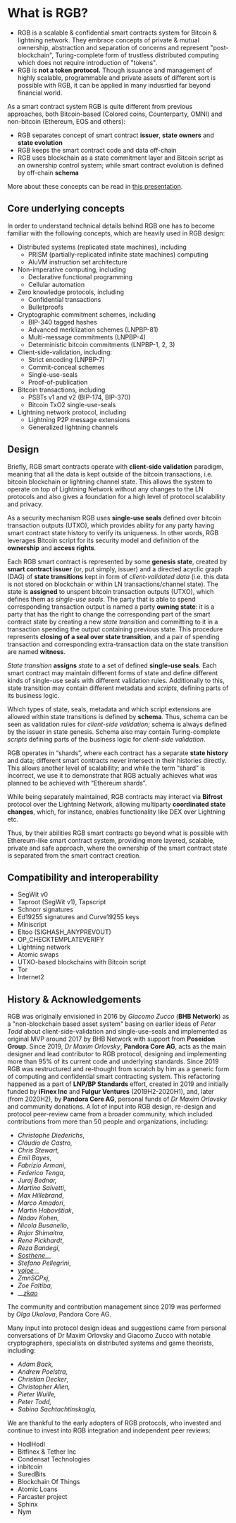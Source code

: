 # What is RGB?

* RGB is a scalable & confidential smart contracts system for Bitcoin & lightning network. They embrace concepts of private & mutual ownership, abstraction and separation of concerns and represent "post-blockchain", Turing-complete form of trustless distributed computing which does not require introduction of "tokens".
* RGB is **not a token protocol.** Though issuance and management of highly scalable, programmable and private assets of different sort is possible with RGB, it can be applied in many indusrtied far beyond financial world.

As a smart contract system RGB is quite different from previous approaches, both Bitcoin-based \(Colored coins, Counterparty, OMNI\) and non-bitcoin \(Ethereum, EOS and others\):

* RGB separates concept of smart contract **issuer**, **state owners** and **state evolution**
* RGB keeps the smart contract code and data off-chain
* RGB uses blockchain as a state commitment layer and Bitcoin script as an ownership control system; while smart contract evolution is defined by off-chain **schema**

More about these concepts can be read in [this presentation](https://github.com/LNP-BP/FAQ/blob/master/Presentation%20slides/RGB%20%26%20Spectrum%20explanation%20for%20business.pdf).

## Core underlying concepts

In order to understand technical details behind RGB one has to become familiar with the following concepts, which are heavily used in RGB design:

* Distributed systems \(replicated state machines\), including
  * PRISM \(partially-replicated infinite state machines\) computing
  * AluVM instruction set architecture
* Non-imperative computing, including
  * Declarative functional programming
  * Cellular automation
* Zero knowledge protocols, including
  * Confidential transactions
  * Bulletproofs
* Cryptographic commitment schemes, including
  * BIP-340 tagged hashes
  * Advanced merklization schemes \(LNPBP-81\)
  * Multi-message commitments \(LNPBP-4\)
  * Deterministic bitcoin commitments \(LNPBP-1, 2, 3\)
* Client-side-validation, including:
  * Strict encoding \(LNPBP-7\)
  * Commit-conceal schemes
  * Single-use-seals
  * Proof-of-publication
* Bitcoin transactions, including
  * PSBTs v1 and v2 \(BIP-174, BIP-370\)
  * Bitcoin TxO2 single-use-seals
* Lightning network protocol, including
  * Lightning P2P message extensions
  * Generalized lightning channels

## Design

Briefly, RGB smart contracts operate with **client-side validation** paradigm, meaning that all the data is kept outside of the bitcoin transactions, i.e. bitcoin blockchain or lightning channel state. This allows the system to operate on top of Lightning Network without any changes to the LN protocols and also gives a foundation for a high level of protocol scalability and privacy.

As a security mechanism RGB uses **single-use seals** defined over bitcoin transaction outputs \(UTXO\), which provides ability for any party having smart contract state history to verify its uniqueness. In other words, RGB leverages Bitcoin script for its security model and definition of the **ownership** and **access rights**.

Each RGB smart contract is represented by some **genesis state**, created by **smart contract issuer** \(or, put simply, issuer\) and a directed acyclic graph \(DAG\) of **state transitions** kept in form of _client-validated data_ \(i.e. this data is not stored on blockchain or within LN transactions/channel state\). The state is **assigned** to unspent bitcoin transaction outputs \(UTXO\), which defines them as _single-use seals_. The party that is able to spend corresponding transaction output is named a party **owning state**: it is a party that has the right to change the corresponding part of the smart contract state by creating a new _state transition_ and committing to it in a transaction spending the output containing previous state. This procedure represents **closing of a seal over state transition**, and a pair of spending transaction and corresponding extra-transaction data on the state transition are named **witness**.

_State transition_ **assigns** _state_ to a set of defined **single-use seals**. Each smart contract may maintain different forms of state and define different kinds of single-use seals with different validation rules. Additionally to this, state transition may contain different metadata and _scripts_, defining parts of its business logic.

Which types of state, seals, metadata and which script extensions are allowed within state transitions is defined by **schema**. Thus, schema can be seen as validation rules for _client-side validation_; schema is always defined by the issuer in state genesis. Schema also may contain Turing-complete _scripts_ defining parts of the business logic for _client-side validation_.

RGB operates in “shards”, where each contract has a separate **state history** and data; different smart contracts never intersect in their histories directly. This allows another level of scalability; and while the term “shard” is incorrect, we use it to demonstrate that RGB actually achieves what was planned to be achieved with “Ethereum shards”.

While being separately maintained, RGB contracts may interact via **Bifrost** protocol over the Lightning Network, allowing multiparty **coordinated state changes**, which, for instance, enables functionality like DEX over Lightning etc.

Thus, by their abilities RGB smart contracts go beyond what is possible with Ethereum-like smart contract system, providing more layered, scalable, private and safe approach, where the ownership of the smart contract state is separated from the smart contract creation.

## Compatibility and interoperability

* SegWit v0
* Taproot \(SegWit v1\), Tapscript
* Schnorr signatures
* Ed19255 signatures and Curve19255 keys
* Miniscript
* Eltoo \(SIGHASH\_ANYPREVOUT\)
* OP\_CHECKTEMPLATEVERIFY
* Lightning network
* Atomic swaps
* UTXO-based blockchains with Bitcoin script
* Tor
* Internet2

## History & Acknowledgements

RGB was originally envisioned in 2016 by _Giacomo Zucco_ \(**BHB Network**\) as a "non-blockchain based asset system" basing on earlier ideas of _Peter Todd_ about client-side-validation and single-use-seals and implemented as original MVP around 2017 by BHB Network with support from **Poseidon Group**. Since 2019, _Dr Maxim Orlovsky_, **Pandora Core AG**, acts as the main designer and lead contributor to RGB protocol, designing and implementing more than 95% of its current code and underlying standards. Since 2019 RGB was restructured and re-thought from scratch by him as a generic form of computing and confidential smart contracting system. This refactoring happened as a part of **LNP/BP Standards** effort, created in 2019 and initially funded by **iFinex Inc** and **Fulgur Ventures** \(2019H2-2020H1\), and, later \(from 2020H2\), by **Pandora Core AG**, personal funds of _Dr Maxim Orlovsky_ and community donations. A lot of input into RGB design, re-design and protocol peer-review came from a broader community, which included contributions from more than 50 people and organizations, including:

* _Christophe Diederichs_, 
* _Cláudio de Castro,_
* _Chris Stewart,_
* _Emil Bayes_, 
* _Fabrizio Armani_, 
* _Federico Tenga_, 
* _Juraj Bednar,_
* _Martino Salvetti_, 
* _Max Hillebrand_, 
* _Marco Amadori_, 
* _Martin Habovštiak_, 
* _Nadav Kohen,_
* _Nicola Busanello_,
* _Rajar Shimaitra,_
* _Rene Pickhardt_, 
* _Reza Bandegi_, 
* [_Sosthene_](https://github.com/Sosthene00)\_\_
* _Stefano Pellegrini_, 
* [_yojoe_](https://github.com/yojoe)\_\_
* _ZmnSCPxj_, 
* _Zoe Faltiba,_
* \_\_[_zkao_](https://github.com/zkao)

The community and contribution management since 2019 was performed by _Olga Ukolova_, Pandora Core AG.

Many input into protocol design ideas and suggestions came from personal conversations of Dr Maxim Orlovsky and Giacomo Zucco with notable cryptographers, specialists on distributed systems and game theorists, including:

* _Adam Back,_
* _Andrew Poelstra,_
* _Christian Decker_, 
* _Christopher Allen,_
* _Pieter Wuille,_
* _Peter Todd,_
* _Sabina Sachtachtinskagia,_ 

We are thankful to the early adopters of RGB protocols, who invested and continue to invest into RGB integration and independent peer reviews:

* HodlHodl
* Bitfinex & Tether Inc
* Condensat Technologies
* inbitcoin
* SuredBits
* Blockchain Of Things
* Atomic Loans
* Farcaster project
* Sphinx
* Nym

